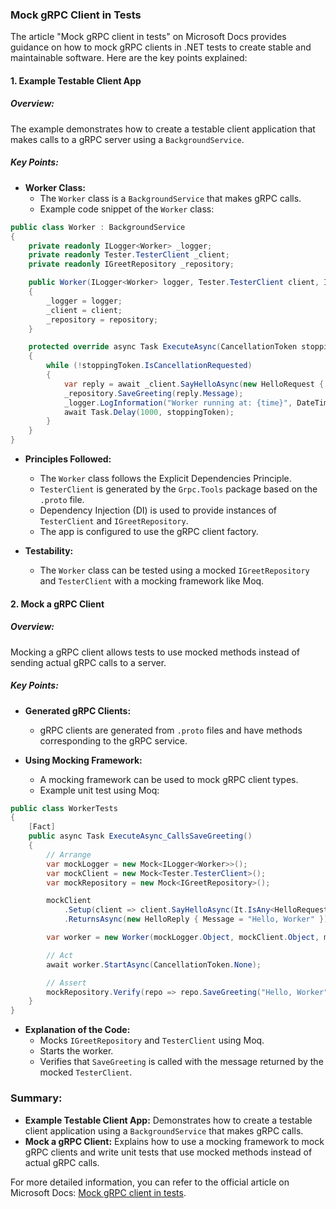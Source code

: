 ### Mock gRPC Client in Tests

The article "Mock gRPC client in tests" on Microsoft Docs provides guidance on how to mock gRPC clients in .NET tests to create stable and maintainable software. Here are the key points explained:

#### 1. Example Testable Client App

##### Overview:
The example demonstrates how to create a testable client application that makes calls to a gRPC server using a `BackgroundService`.

##### Key Points:
- **Worker Class:**
  - The `Worker` class is a `BackgroundService` that makes gRPC calls.
  - Example code snippet of the `Worker` class:

```csharp
public class Worker : BackgroundService
{
    private readonly ILogger<Worker> _logger;
    private readonly Tester.TesterClient _client;
    private readonly IGreetRepository _repository;

    public Worker(ILogger<Worker> logger, Tester.TesterClient client, IGreetRepository repository)
    {
        _logger = logger;
        _client = client;
        _repository = repository;
    }

    protected override async Task ExecuteAsync(CancellationToken stoppingToken)
    {
        while (!stoppingToken.IsCancellationRequested)
        {
            var reply = await _client.SayHelloAsync(new HelloRequest { Name = "Worker" });
            _repository.SaveGreeting(reply.Message);
            _logger.LogInformation("Worker running at: {time}", DateTimeOffset.Now);
            await Task.Delay(1000, stoppingToken);
        }
    }
}
```

- **Principles Followed:**
  - The `Worker` class follows the Explicit Dependencies Principle.
  - `TesterClient` is generated by the `Grpc.Tools` package based on the `.proto` file.
  - Dependency Injection (DI) is used to provide instances of `TesterClient` and `IGreetRepository`.
  - The app is configured to use the gRPC client factory.

- **Testability:**
  - The `Worker` class can be tested using a mocked `IGreetRepository` and `TesterClient` with a mocking framework like Moq.

#### 2. Mock a gRPC Client

##### Overview:
Mocking a gRPC client allows tests to use mocked methods instead of sending actual gRPC calls to a server.

##### Key Points:
- **Generated gRPC Clients:**
  - gRPC clients are generated from `.proto` files and have methods corresponding to the gRPC service.

- **Using Mocking Framework:**
  - A mocking framework can be used to mock gRPC client types.
  - Example unit test using Moq:

```csharp
public class WorkerTests
{
    [Fact]
    public async Task ExecuteAsync_CallsSaveGreeting()
    {
        // Arrange
        var mockLogger = new Mock<ILogger<Worker>>();
        var mockClient = new Mock<Tester.TesterClient>();
        var mockRepository = new Mock<IGreetRepository>();

        mockClient
            .Setup(client => client.SayHelloAsync(It.IsAny<HelloRequest>(), null, null, It.IsAny<CancellationToken>()))
            .ReturnsAsync(new HelloReply { Message = "Hello, Worker" });

        var worker = new Worker(mockLogger.Object, mockClient.Object, mockRepository.Object);

        // Act
        await worker.StartAsync(CancellationToken.None);

        // Assert
        mockRepository.Verify(repo => repo.SaveGreeting("Hello, Worker"), Times.Once);
    }
}
```

- **Explanation of the Code:**
  - Mocks `IGreetRepository` and `TesterClient` using Moq.
  - Starts the worker.
  - Verifies that `SaveGreeting` is called with the message returned by the mocked `TesterClient`.

### Summary:

- **Example Testable Client App:** Demonstrates how to create a testable client application using a `BackgroundService` that makes gRPC calls.
- **Mock a gRPC Client:** Explains how to use a mocking framework to mock gRPC clients and write unit tests that use mocked methods instead of actual gRPC calls.

For more detailed information, you can refer to the official article on Microsoft Docs: [Mock gRPC client in tests](https://docs.microsoft.com/en-us/aspnet/core/grpc/test-client).